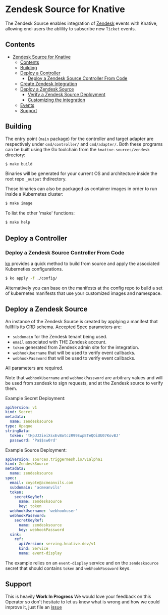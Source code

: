 # Zendesk Source for Knative

The Zendesk Source enables integration of [Zendesk](https://www.zendesk.com/) events with Knative, allowing end-users the ablility to subscribe new `Ticket` events.

## Contents

- [Zendesk Source for Knative](#zendesk-source-for-knative)
  - [Contents](#contents)
  - [Building](#building)
  - [Deploy a Controller](#deploy-a-controller)
    - [Deploy a Zendesk Source Controller From Code](#deploy-a-zendesk-source-controller-from-code)
  - [Create Zendesk Integration](#create-zendesk-integration)
  - [Deploy a Zendesk Source](#deploy-a-zendesk-source)
    - [Verify a Zendesk Source Deployment](#verify-a-zendesk-source-deployment)
    - [Customizing the integration](#customizing-the-integration)
  - [Events](#events)
  - [Support](#support)

## Building

The entry point (`main` package) for the controller and target adapter are respectively under
`cmd/controller/` and `cmd/adapter/`. Both these programs can be built using
the Go toolchain from the `knative-sources/zendesk` directory:

```sh
$ make build
```

Binaries will be generated for your current OS and architecture inside the root repo `_output` thdirectory.

Those binaries can also be packaged as container images in order to run inside a Kubernetes cluster:


```sh
$ make image
```

To list the other 'make' functions:

```sh
$ make help
```

## Deploy a Controller

### Deploy a Zendesk Source Controller From Code

[ko](https://github.com/google/ko) provides a quick method to build from source and apply the associated Kuberneties configurations.

```sh
$ ko apply -f ./config/
```

Alternatively you can base on the manifests at the config repo to build a set of kubernetes manifests that use your customized images and namespace.

## Deploy a Zendesk Source

An instance of the Zendesk Source is created by applying a manifest that fullfills its CRD schema. Accepted Spec parameters are:

- `subdomain` for the Zendesk tenant being used.
- `email` associated with THE Zendesk account.
- `token` generated from Zendesk admin site for the integration.
- `webhookUsername` that will be used to verify event callbacks.
- `webhookPassword` that will be used to verify event callbacks.

All parameters are required.

Note that `webhookUsername` and `webhookPassword` are arbitrary values and will be used from zendesk to sign requests, and at the Zendesk source to verify them.

Example Secret Deployment:

```yaml
apiVersion: v1
kind: Secret
metadata:
  name: zendesksource
type: Opaque
stringData:
  token: 'tHpUJ2ieiXsxEvBotczR99EwpETeQOiUU07KovBJ'
  password: 'Pa$$sw0rd'
```

Example Source Deployment:

```yaml
apiVersion: sources.triggermesh.io/v1alpha1
kind: ZendeskSource
metadata:
  name: zendesksource
spec:
  email: coyote@acmeanvils.com
  subdomain: 'acmeanvils'
  token:
    secretKeyRef:
      name: zendesksource
      key: token
  webhookUsername: 'webhookuser'
  webhookPassword:
    secretKeyRef:
      name: zendesksource
      key: webhookPassword
  sink:
    ref:
      apiVersion: serving.knative.dev/v1
      kind: Service
      name: event-display

```

The example relies on an `event-display` service and on the `zendesksource` secret that should contains `token` and `webhookPassword` keys.

## Support

This is heavily **Work In Progress** We would love your feedback on this
Operator so don't hesitate to let us know what is wrong and how we could improve
it, just file an [issue](https://github.com/triggermesh/knative-sources/issues/new)

